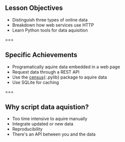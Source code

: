 ---
---

## Lesson Objectives

- Distinguish three types of online data
- Breakdown how web services use HTTP
- Learn Python tools for data aquisition

===

## Specific Achievements

- Programatically aquire data embedded in a web page
- Request data through a REST API
- Use the [census](){:.pylib} package to aquire data
- Use SQLite for caching

===

## Why script data aquistion?

- Too time intensive to aquire manually
- Integrate updated or new data
- Reproducibility
- There's an API between you and the data
